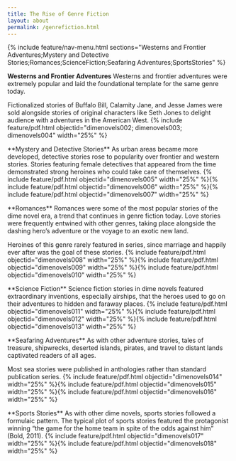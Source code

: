 ```yaml
---
title: The Rise of Genre Fiction
layout: about
permalink: /genrefiction.html
---
```

{% include feature/nav-menu.html sections="Westerns and Frontier Adventures;Mystery and Detective Stories;Romances;ScienceFiction;Seafaring Adventures;SportsStories" %}

**Westerns and Frontier Adventures**
Westerns and frontier adventures were extremely popular and laid the foundational template for the same genre today.

Fictionalized stories of Buffalo Bill, Calamity Jane, and Jesse James were sold alongside stories of original characters like Seth Jones to delight audience with adventures in the American West.
{% include feature/pdf.html objectid="dimenovels002; dimenovels003; dimenovels004" width="25%" %}
<p></p>
<p></p>
**Mystery and Detective Stories**
As urban areas became more developed, detective stories rose to popularity over frontier and western stories. Stories featuring female detectives that appeared from the time demonstrated strong heroines who could take care of themselves.
{% include feature/pdf.html objectid="dimenovels005" width="25%" %}{% include feature/pdf.html objectid="dimenovels006" width="25%" %}{% include feature/pdf.html objectid="dimenovels007" width="25%" %}
<p></p>
<p></p>
**Romances**
Romances were some of the most popular stories of the dime novel era, a trend that continues in genre fiction today. Love stories were frequently entwined with other genres, taking place alongside the dashing hero’s adventure or the voyage to an exotic new land.

Heroines of this genre rarely featured in series, since marriage and happily ever after was the goal of these stories.
{% include feature/pdf.html objectid="dimenovels008" width="25%" %}{% include feature/pdf.html objectid="dimenovels009" width="25%" %}{% include feature/pdf.html objectid="dimenovels010" width="25%" %}
<p></p>
<p></p>
**Science Fiction**
Science fiction stories in dime novels featured extraordinary inventions, especially airships, that the heroes used to go on their adventures to hidden and faraway places.
{% include feature/pdf.html objectid="dimenovels011" width="25%" %}{% include feature/pdf.html objectid="dimenovels012" width="25%" %}{% include feature/pdf.html objectid="dimenovels013" width="25%" %}
<p></p>
<p></p>
**Seafaring Adventures**
As with other adventure stories, tales of treasure, shipwrecks, deserted islands, pirates, and travel to distant lands captivated readers of all ages.

Most sea stories were published in anthologies rather than standard publication series.
{% include feature/pdf.html objectid="dimenovels014" width="25%" %}{% include feature/pdf.html objectid="dimenovels015" width="25%" %}{% include feature/pdf.html objectid="dimenovels016" width="25%" %}
<p></p>
<p></p>
**Sports Stories**
As with other dime novels, sports stories followed a formulaic pattern. The typical plot of sports stories featured the protagonist winning “the game for the home team in spite of the odds against him” (Bold, 2011).
{% include feature/pdf.html objectid="dimenovels017" width="25%" %}{% include feature/pdf.html objectid="dimenovels018" width="25%" %}
<p></p>

